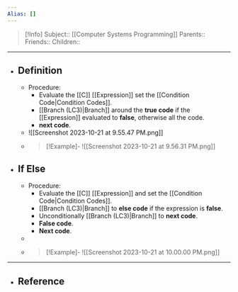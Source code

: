 ```yaml
---
Alias: []
---
```

> [!Info]
> Subject:: [[Computer Systems Programming]]
> Parents:: 
> Friends:: 
> Children:: 
---
- ## Definition
	- Procedure:
		- Evaluate the [[C]] [[Expression]] set the [[Condition Code|Condition Codes]].
		- [[Branch (LC3)|Branch]] around the **true code** if the [[Expression]] evaluated to **false**, otherwise all the code.
		- **next code**.
	- ![[Screenshot 2023-10-21 at 9.55.47 PM.png]]
	- > [!Example]-
	  > ![[Screenshot 2023-10-21 at 9.56.31 PM.png]]
- ## If Else
	- Procedure:
		- Evaluate the [[C]] [[Expression]] and set the [[Condition Code|Condition Codes]].
		- [[Branch (LC3)|Branch]] to **else code** if the expression is **false**.
		- Unconditionally [[Branch (LC3)|Branch]] to **next code**.
		- **False code**.
		- **Next code**.
	- 
	- > [!Example]-
	  > ![[Screenshot 2023-10-21 at 10.00.00 PM.png]]
---
- ## Reference
